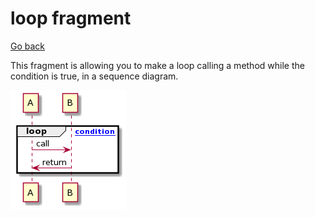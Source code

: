 # loop fragment

[Go back](../index.md)

This fragment is allowing you to make a loop calling a method while the condition is true, in a sequence diagram.

![loop](../images/u-HqA2v9B2efpStXukJCoSylK8XEpizBoIp9pC-B1GfnSZegwDefE5af92Vcv721HPn08evM2aMf9QL5UK2XrBmK8Ea0f83c0000.png)